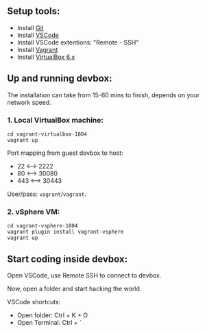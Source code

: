 ## Setup tools:

   - Install [Git](https://git-scm.com/downloads)
   - Install [VSCode](https://code.visualstudio.com/download)
   - Install VSCode extentions: "Remote - SSH"
   - Install [Vagrant](https://www.vagrantup.com/downloads.html)
   - Install [VirtualBox 6.x](https://www.virtualbox.org/wiki/Downloads)

## Up and running devbox:

The installation can take from 15-60 mins to finish, depends on your network speed.

### 1. Local VirtualBox machine:

```console
cd vagrant-virtualbox-1804
vagrant up
```

Port mapping from guest devbox to host:
- 22  <--> 2222
- 80  <--> 30080
- 443 <--> 30443

User/pass: `vagrant`/`vagrant`.

### 2. vSphere VM:

```console
cd vagrant-vsphere-1804
vagrant plugin install vagrant-vsphere
vagrant up
```



## Start coding inside devbox:

Open VSCode, use Remote SSH to connect to devbox.

Now, open a folder and start hacking the world.

VSCode shortcuts:
- Open folder: Ctrl + K + O
- Open Terminal: Ctrl + `